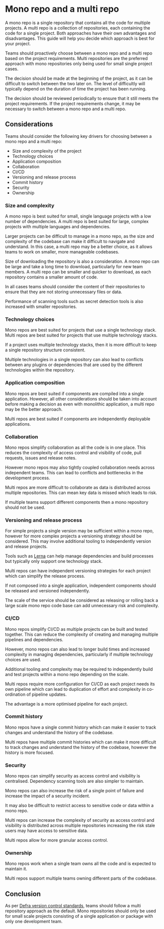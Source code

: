 # Mono repo and a multi repo

A mono repo is a single repository that contains all the code for multiple projects. A multi repo is a collection of repositories, each containing the code for a single project. Both approaches have their own advantages and disadvantages. This guide will help you decide which approach is best for your project.

Teams should proactively choose between a mono repo and a multi repo based on the project requirements. Multi repositories are the preferred approach with mono repositories only being used for small single project cases.

The decision should be made at the beginning of the project, as it can be difficult to switch between the two later on.  The level of difficultly will typically depend on the duration of time the project has been running.

The decision should be reviewed periodically to ensure that it still meets the project requirements. If the project requirements change, it may be necessary to switch between a mono repo and a multi repo.

## Considerations

Teams should consider the following key drivers for choosing between a mono repo and a multi repo:

- Size and complexity of the project
- Technology choices
- Application composition
- Collaboration
- CI/CD
- Versioning and release process
- Commit history
- Security
- Ownership

### Size and complexity

A mono repo is best suited for small, single language projects with a low number of dependencies. A multi repo is best suited for large, complex projects with multiple languages and dependencies.

Larger projects can be difficult to manage in a mono repo, as the size and complexity of the codebase can make it difficult to navigate and understand. In this case, a multi repo may be a better choice, as it allows teams to work on smaller, more manageable codebases.

Size of downloading the repository is also a consideration. A mono repo can be large and take a long time to download, particularly for new team members. A multi repo can be smaller and quicker to download, as each repository contains a smaller amount of code.

In all cases teams should consider the content of their repositories to ensure that they are not storing unnecessary files or data.

Performance of scanning tools such as secret detection tools is also increased with smaller repositories.

### Technology choices

Mono repos are best suited for projects that use a single technology stack. Multi repos are best suited for projects that use multiple technology stacks.

If a project uses multiple technology stacks, then it is more difficult to keep a single repository structure consistent.

Multiple technologies in a single repository can also lead to conflicts between any plugins or dependencies that are used by the different technologies within the repository.

### Application composition

Mono repos are best suited if components are compiled into a single application.  However, all other considerations should be taken into account before making a decision as even with monolithic application, a multi repo may be the better approach.

Multi repos are best suited if components are independently deployable applications.

### Collaboration

Mono repos simplify collaboration as all the code is in one place.  This reduces the complexity of access control and visibility of code, pull requests, issues and release notes.

However mono repos may also tightly coupled collaboration needs across independent teams.  This can lead to conflicts and bottlenecks in the development process.

Multi repos are more difficult to collaborate as data is distributed across multiple repositories.  This can mean key data is missed which leads to risk.

If multiple teams support different components then a mono repository should not be used.

### Versioning and release process

For simple projects a single version may be sufficient within a mono repo, however for more complex projects a versioning strategy should be considered.  This may involve additional tooling to independently version and release projects.

Tools such as [Lerna](https://lerna.js.org/) can help manage dependencies and build processes but typically only support one technology stack.

Multi repos can have independent versioning strategies for each project which can simplify the release process.

If not composed into a single application, independent components should be released and versioned independently.

The scale of the service should be considered as releasing or rolling back a large scale mono repo code base can add unnecessary risk and complexity.

### CI/CD

Mono repos simplify CI/CD as multiple projects can be built and tested together. This can reduce the complexity of creating and managing multiple pipelines and dependencies.

However, mono repos can also lead to longer build times and increased complexity in managing dependencies, particularly if multiple technology choices are used.

Additional tooling and complexity may be required to independently build and test projects within a mono repo depending on the scale.

Multi repos require more configuration for CI/CD as each project needs its own pipeline which can lead to duplication of effort and complexity in co-ordination of pipeline updates.

The advantage is a more optimised pipeline for each project.

### Commit history

Mono repos have a single commit history which can make it easier to track changes and understand the history of the codebase.

Multi repos have multiple commit histories which can make it more difficult to track changes and understand the history of the codebase, however the history is more focused.


### Security

Mono repos can simplify security as access control and visibility is centralised.  Dependency scanning tools are also simpler to maintain.

Mono repos can also increase the risk of a single point of failure and increase the impact of a security incident.

It may also be difficult to restrict access to sensitive code or data within a mono repo.

Multi repos can increase the complexity of security as access control and visibility is distributed across multiple repositories increasing the risk stale users may have access to sensitive data.

Multi repos allow for more granular access control.

### Ownership

Mono repos work when a single team owns all the code and is expected to maintain it.

Multi repos support multiple teams owning different parts of the codebase.

## Conclusion

As per [Defra version control standards](/standards/version_control_standards.md), teams should follow a multi repository approach as the default.  Mono repositories should only be used for small scale projects consisting of a single application or package with only one development team.
